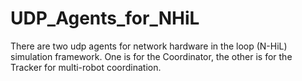 # UDP_Agents_for_NHiL
There are two udp agents for network hardware in the loop (N-HiL) simulation framework.
One is for the Coordinator, the other is for the Tracker for multi-robot coordination.
